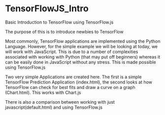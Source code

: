 # TensorFlowJS_Intro
Basic Introduction to TensorFlow using TensorFlow.js

The purpose of this is to introduce newbies to TensorFlow

Most commonly, TensorFlow applications are implemented using the Python Language. However, for the simple example we will be looking at today, we will work with JavaScript. This is due to a number of complexities associated with working with Python (that may put off beginners) whereas it can be easily done in JavaScript without any stress. This is made possible using TensorFlow.js

Two very simple Applications are created here. The first is a simple TensorFlow Prediction Application (index.html), the second looks at how TensorFlow can check for best fits and draw a curve on a graph (Chart.html). This works with Chart.js

There is also a comparison between working with just javascript(default.html) and using TensorFlow.js 
